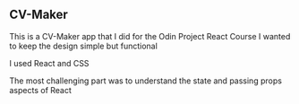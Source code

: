 ## CV-Maker
This is a CV-Maker app that I did for the Odin Project React Course
I wanted to keep the design simple but functional

I used React and CSS

The most challenging part was to understand the state and passing props aspects of React

